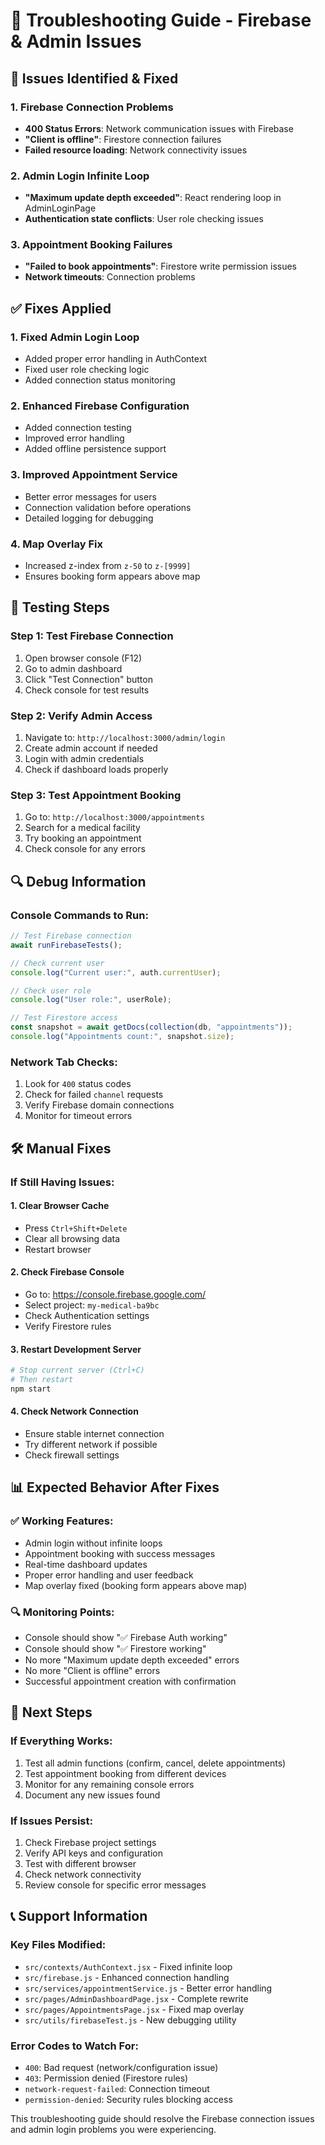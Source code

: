 # 🔧 Troubleshooting Guide - Firebase & Admin Issues

## 🚨 **Issues Identified & Fixed**

### 1. **Firebase Connection Problems**

- **400 Status Errors**: Network communication issues with Firebase
- **"Client is offline"**: Firestore connection failures
- **Failed resource loading**: Network connectivity issues

### 2. **Admin Login Infinite Loop**

- **"Maximum update depth exceeded"**: React rendering loop in AdminLoginPage
- **Authentication state conflicts**: User role checking issues

### 3. **Appointment Booking Failures**

- **"Failed to book appointments"**: Firestore write permission issues
- **Network timeouts**: Connection problems

## ✅ **Fixes Applied**

### 1. **Fixed Admin Login Loop**

- Added proper error handling in AuthContext
- Fixed user role checking logic
- Added connection status monitoring

### 2. **Enhanced Firebase Configuration**

- Added connection testing
- Improved error handling
- Added offline persistence support

### 3. **Improved Appointment Service**

- Better error messages for users
- Connection validation before operations
- Detailed logging for debugging

### 4. **Map Overlay Fix**

- Increased z-index from `z-50` to `z-[9999]`
- Ensures booking form appears above map

## 🧪 **Testing Steps**

### Step 1: Test Firebase Connection

1. Open browser console (F12)
2. Go to admin dashboard
3. Click "Test Connection" button
4. Check console for test results

### Step 2: Verify Admin Access

1. Navigate to: `http://localhost:3000/admin/login`
2. Create admin account if needed
3. Login with admin credentials
4. Check if dashboard loads properly

### Step 3: Test Appointment Booking

1. Go to: `http://localhost:3000/appointments`
2. Search for a medical facility
3. Try booking an appointment
4. Check console for any errors

## 🔍 **Debug Information**

### Console Commands to Run:

```javascript
// Test Firebase connection
await runFirebaseTests();

// Check current user
console.log("Current user:", auth.currentUser);

// Check user role
console.log("User role:", userRole);

// Test Firestore access
const snapshot = await getDocs(collection(db, "appointments"));
console.log("Appointments count:", snapshot.size);
```

### Network Tab Checks:

1. Look for `400` status codes
2. Check for failed `channel` requests
3. Verify Firebase domain connections
4. Monitor for timeout errors

## 🛠️ **Manual Fixes**

### If Still Having Issues:

#### 1. **Clear Browser Cache**

- Press `Ctrl+Shift+Delete`
- Clear all browsing data
- Restart browser

#### 2. **Check Firebase Console**

- Go to: https://console.firebase.google.com/
- Select project: `my-medical-ba9bc`
- Check Authentication settings
- Verify Firestore rules

#### 3. **Restart Development Server**

```bash
# Stop current server (Ctrl+C)
# Then restart
npm start
```

#### 4. **Check Network Connection**

- Ensure stable internet connection
- Try different network if possible
- Check firewall settings

## 📊 **Expected Behavior After Fixes**

### ✅ **Working Features:**

- Admin login without infinite loops
- Appointment booking with success messages
- Real-time dashboard updates
- Proper error handling and user feedback
- Map overlay fixed (booking form appears above map)

### 🔍 **Monitoring Points:**

- Console should show "✅ Firebase Auth working"
- Console should show "✅ Firestore working"
- No more "Maximum update depth exceeded" errors
- No more "Client is offline" errors
- Successful appointment creation with confirmation

## 🚀 **Next Steps**

### If Everything Works:

1. Test all admin functions (confirm, cancel, delete appointments)
2. Test appointment booking from different devices
3. Monitor for any remaining console errors
4. Document any new issues found

### If Issues Persist:

1. Check Firebase project settings
2. Verify API keys and configuration
3. Test with different browser
4. Check network connectivity
5. Review console for specific error messages

## 📞 **Support Information**

### Key Files Modified:

- `src/contexts/AuthContext.jsx` - Fixed infinite loop
- `src/firebase.js` - Enhanced connection handling
- `src/services/appointmentService.js` - Better error handling
- `src/pages/AdminDashboardPage.jsx` - Complete rewrite
- `src/pages/AppointmentsPage.jsx` - Fixed map overlay
- `src/utils/firebaseTest.js` - New debugging utility

### Error Codes to Watch For:

- `400`: Bad request (network/configuration issue)
- `403`: Permission denied (Firestore rules)
- `network-request-failed`: Connection timeout
- `permission-denied`: Security rules blocking access

This troubleshooting guide should resolve the Firebase connection issues and admin login problems you were experiencing.
